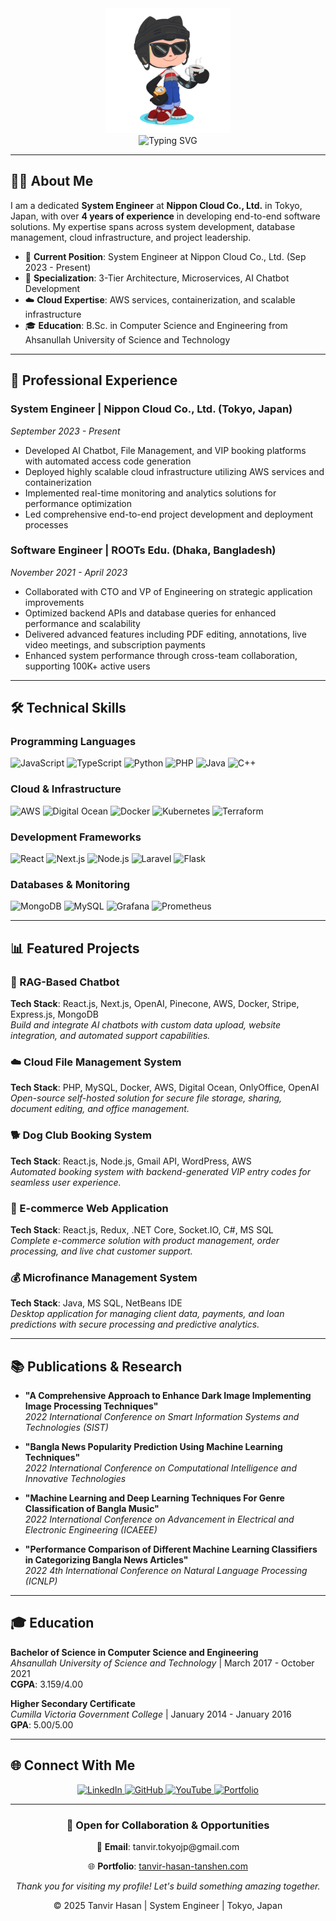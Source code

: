 <div align="center">
    <img src="https://raw.githubusercontent.com/AhmedFathyDev/AhmedFathyDev/main/GitHub.png" alt="GitHub Octocat Drinking a Cup of Coffee" height="200">
</div>

<div align="center">
    <img src="https://readme-typing-svg.herokuapp.com?color=%236FDA44&size=32&center=true&vCenter=true&width=900&height=50&lines=System+Engineer+%7C+Full+Stack+Developer;Based+in+Tokyo%2C+Japan;4%2B+Years+in+Software+Development;Cloud+%26+Microservices+Architecture;AI+Chatbot+%26+Scalable+Solutions" alt="Typing SVG" />
</div>

---

## 👨‍💻 About Me

I am a dedicated **System Engineer** at **Nippon Cloud Co., Ltd.** in Tokyo, Japan, with over **4 years of experience** in developing end-to-end software solutions. My expertise spans across system development, database management, cloud infrastructure, and project leadership.

- 🔭 **Current Position**: System Engineer at Nippon Cloud Co., Ltd. (Sep 2023 - Present)
- 🎯 **Specialization**: 3-Tier Architecture, Microservices, AI Chatbot Development
- ☁️ **Cloud Expertise**: AWS services, containerization, and scalable infrastructure
- 🎓 **Education**: B.Sc. in Computer Science and Engineering from Ahsanullah University of Science and Technology

---

## 🚀 Professional Experience

### System Engineer | Nippon Cloud Co., Ltd. (Tokyo, Japan)
*September 2023 - Present*
- Developed AI Chatbot, File Management, and VIP booking platforms with automated access code generation
- Deployed highly scalable cloud infrastructure utilizing AWS services and containerization
- Implemented real-time monitoring and analytics solutions for performance optimization
- Led comprehensive end-to-end project development and deployment processes

### Software Engineer | ROOTs Edu. (Dhaka, Bangladesh)  
*November 2021 - April 2023*
- Collaborated with CTO and VP of Engineering on strategic application improvements
- Optimized backend APIs and database queries for enhanced performance and scalability
- Delivered advanced features including PDF editing, annotations, live video meetings, and subscription payments
- Enhanced system performance through cross-team collaboration, supporting 100K+ active users

---

## 🛠️ Technical Skills

### Programming Languages
![JavaScript](https://img.shields.io/badge/-JavaScript-F7DF1E?style=flat-square&logo=javascript&logoColor=black)
![TypeScript](https://img.shields.io/badge/-TypeScript-3178C6?style=flat-square&logo=typescript&logoColor=white)
![Python](https://img.shields.io/badge/-Python-3776AB?style=flat-square&logo=python&logoColor=white)
![PHP](https://img.shields.io/badge/-PHP-777BB4?style=flat-square&logo=php&logoColor=white)
![Java](https://img.shields.io/badge/-Java-007396?style=flat-square&logo=java&logoColor=white)
![C++](https://img.shields.io/badge/-C++-00599C?style=flat-square&logo=cplusplus&logoColor=white)

### Cloud & Infrastructure
![AWS](https://img.shields.io/badge/-AWS-232F3E?style=flat-square&logo=amazon-aws&logoColor=white)
![Digital Ocean](https://img.shields.io/badge/-Digital%20Ocean-0080FF?style=flat-square&logo=digitalocean&logoColor=white)
![Docker](https://img.shields.io/badge/-Docker-2496ED?style=flat-square&logo=docker&logoColor=white)
![Kubernetes](https://img.shields.io/badge/-Kubernetes-326CE5?style=flat-square&logo=kubernetes&logoColor=white)
![Terraform](https://img.shields.io/badge/-Terraform-623CE4?style=flat-square&logo=terraform&logoColor=white)

### Development Frameworks
![React](https://img.shields.io/badge/-React-61DAFB?style=flat-square&logo=react&logoColor=black)
![Next.js](https://img.shields.io/badge/-Next.js-000000?style=flat-square&logo=nextdotjs&logoColor=white)
![Node.js](https://img.shields.io/badge/-Node.js-339933?style=flat-square&logo=nodedotjs&logoColor=white)
![Laravel](https://img.shields.io/badge/-Laravel-FF2D20?style=flat-square&logo=laravel&logoColor=white)
![Flask](https://img.shields.io/badge/-Flask-000000?style=flat-square&logo=flask&logoColor=white)

### Databases & Monitoring
![MongoDB](https://img.shields.io/badge/-MongoDB-47A248?style=flat-square&logo=mongodb&logoColor=white)
![MySQL](https://img.shields.io/badge/-MySQL-4479A1?style=flat-square&logo=mysql&logoColor=white)
![Grafana](https://img.shields.io/badge/-Grafana-F46800?style=flat-square&logo=grafana&logoColor=white)
![Prometheus](https://img.shields.io/badge/-Prometheus-E6522C?style=flat-square&logo=prometheus&logoColor=white)

---

## 📊 Featured Projects

### 🤖 RAG-Based Chatbot
**Tech Stack**: React.js, Next.js, OpenAI, Pinecone, AWS, Docker, Stripe, Express.js, MongoDB  
*Build and integrate AI chatbots with custom data upload, website integration, and automated support capabilities.*

### ☁️ Cloud File Management System
**Tech Stack**: PHP, MySQL, Docker, AWS, Digital Ocean, OnlyOffice, OpenAI  
*Open-source self-hosted solution for secure file storage, sharing, document editing, and office management.*

### 🐕 Dog Club Booking System
**Tech Stack**: React.js, Node.js, Gmail API, WordPress, AWS  
*Automated booking system with backend-generated VIP entry codes for seamless user experience.*

### 🛒 E-commerce Web Application
**Tech Stack**: React.js, Redux, .NET Core, Socket.IO, C#, MS SQL  
*Complete e-commerce solution with product management, order processing, and live chat customer support.*

### 💰 Microfinance Management System
**Tech Stack**: Java, MS SQL, NetBeans IDE  
*Desktop application for managing client data, payments, and loan predictions with secure processing and predictive analytics.*

---

## 📚 Publications & Research

- **"A Comprehensive Approach to Enhance Dark Image Implementing Image Processing Techniques"**  
  *2022 International Conference on Smart Information Systems and Technologies (SIST)*

- **"Bangla News Popularity Prediction Using Machine Learning Techniques"**  
  *2022 International Conference on Computational Intelligence and Innovative Technologies*

- **"Machine Learning and Deep Learning Techniques For Genre Classification of Bangla Music"**  
  *2022 International Conference on Advancement in Electrical and Electronic Engineering (ICAEEE)*

- **"Performance Comparison of Different Machine Learning Classifiers in Categorizing Bangla News Articles"**  
  *2022 4th International Conference on Natural Language Processing (ICNLP)*

---

## 🎓 Education

**Bachelor of Science in Computer Science and Engineering**  
*Ahsanullah University of Science and Technology* | March 2017 - October 2021  
**CGPA**: 3.159/4.00

**Higher Secondary Certificate**  
*Cumilla Victoria Government College* | January 2014 - January 2016  
**GPA**: 5.00/5.00

---

## 🌐 Connect With Me

<div align="center">
    <a href="https://www.linkedin.com/in/tanvirhasantanshen/" target="_blank">
        <img src="https://img.shields.io/badge/-LinkedIn-0A66C2?style=for-the-badge&logo=linkedin&logoColor=white" alt="LinkedIn">
    </a>
    <a href="https://github.com/tanvirhasan2019" target="_blank">
        <img src="https://img.shields.io/badge/-GitHub-181717?style=for-the-badge&logo=github&logoColor=white" alt="GitHub">
    </a>
    <a href="https://www.youtube.com/@project-show-404" target="_blank">
        <img src="https://img.shields.io/badge/-YouTube-FF0000?style=for-the-badge&logo=youtube&logoColor=white" alt="YouTube">
    </a>
    <a href="https://tanvir-hasan-tanshen.com" target="_blank">
        <img src="https://img.shields.io/badge/-Portfolio-FF6B6B?style=for-the-badge&logo=firefox&logoColor=white" alt="Portfolio">
    </a>
</div>


---

<div align="center">
    <h3>💼 Open for Collaboration & Opportunities</h3>
    <p>📧 <strong>Email</strong>: tanvir.tokyojp@gmail.com</p>
    <p>🌐 <strong>Portfolio</strong>: <a href="https://tanvir-hasan-tanshen.com/">tanvir-hasan-tanshen.com</a></p>
    <p><em>Thank you for visiting my profile! Let's build something amazing together.</em></p>
    <p>&copy; 2025 Tanvir Hasan | System Engineer | Tokyo, Japan</p>
</div>
